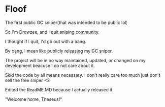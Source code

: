 # Floof
The first public GC sniper(that was intended to be public lol)

So I'm Drowzee, and I quit sniping community.

I thought if I quit, I'd go out with a bang. 

By bang, I mean like publicly releasing my GC sniper.

The project will be in no way maintained, updated, or changed on my development beacuse I do not care about it.

Skid the code by all means necessary. I don't really care too much just don't sell the free sniper <3

Edited the ReadME.MD because I actually released it

"Welcome home, Theseus!"
